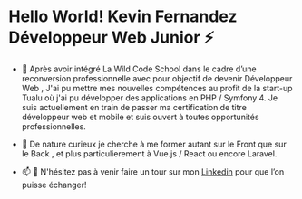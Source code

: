 # Hello World! Kevin Fernandez Développeur Web Junior ⚡ 

- 🔭  Après avoir intégré La Wild Code School dans le cadre d’une reconversion professionnelle avec pour objectif de devenir Développeur Web ,
      J'ai pu mettre mes nouvelles compétences au profit de la start-up Tualu où j'ai pu développer des applications en PHP / Symfony 4.
      Je suis actuellement en train de passer ma certification de titre développeur web et mobile et suis ouvert à toutes opportunités professionnelles.
     
- 🌱  De nature curieux je cherche à me former autant sur le Front que sur le Back , et plus particulierement à Vue.js / React ou encore Laravel.

- 📫 💬 N'hésitez pas à venir faire un tour sur mon [Linkedin](https://www.linkedin.com/in/kf8522/) pour que l’on puisse échanger!

